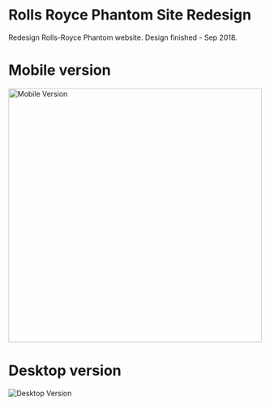 # Rolls Royce Phantom Site Redesign
 Redesign Rolls-Royce Phantom website. Design finished - Sep 2018.

<h1>Mobile version</h1>
<img src="https://user-images.githubusercontent.com/59784467/91668311-d579f880-eb46-11ea-9e93-d0e71ce5f296.jpg" width="500px" alt="Mobile Version">

<h1>Desktop version</h1>
<img src="https://user-images.githubusercontent.com/59784467/91668329-ef1b4000-eb46-11ea-8921-92ba285b52c7.jpg" alt="Desktop Version">
